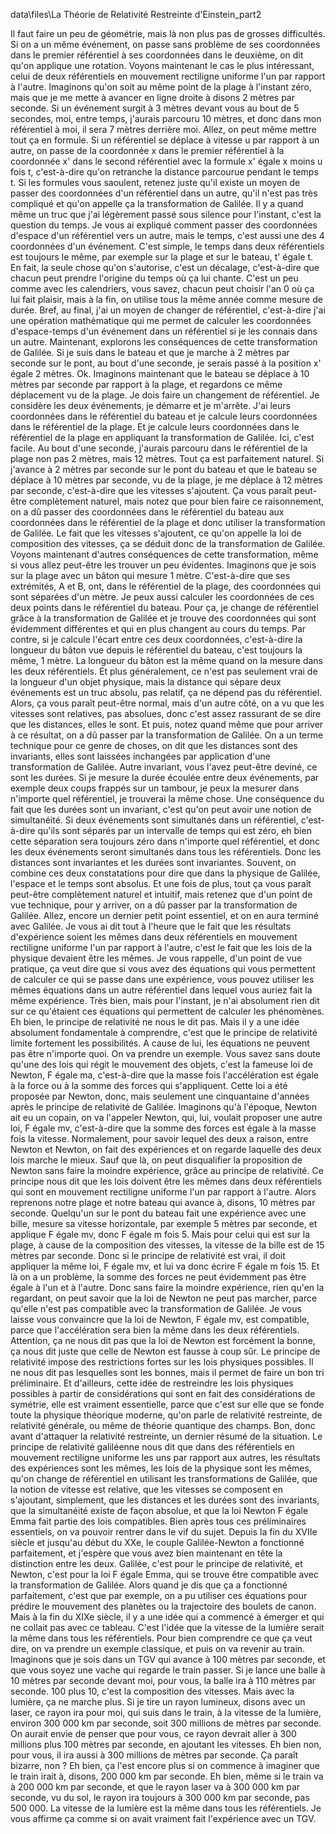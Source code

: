 data\files\La Théorie de Relativité Restreinte d'Einstein_part2

Il faut faire un peu de géométrie, mais là non plus pas de grosses difficultés. Si on a un même événement, on passe sans problème de ses coordonnées dans le premier référentiel à ses coordonnées dans le deuxième, on dit qu'on applique une rotation. Voyons maintenant le cas le plus intéressant, celui de deux référentiels en mouvement rectiligne uniforme l'un par rapport à l'autre. Imaginons qu'on soit au même point de la plage à l'instant zéro, mais que je me mette à avancer en ligne droite à disons 2 mètres par seconde. Si un événement surgit à 3 mètres devant vous au bout de 5 secondes, moi, entre temps, j'aurais parcouru 10 mètres, et donc dans mon référentiel à moi, il sera 7 mètres derrière moi. Allez, on peut même mettre tout ça en formule. Si un référentiel se déplace à vitesse u par rapport à un autre, on passe de la coordonnée x dans le premier référentiel à la coordonnée x' dans le second référentiel avec la formule x' égale x moins u fois t, c'est-à-dire qu'on retranche la distance parcourue pendant le temps t. Si les formules vous saoulent, retenez juste qu'il existe un moyen de passer des coordonnées d'un référentiel dans un autre, qu'il n'est pas très compliqué et qu'on appelle ça la transformation de Galilée. Il y a quand même un truc que j'ai légèrement passé sous silence pour l'instant, c'est la question du temps. Je vous ai expliqué comment passer des coordonnées d'espace d'un référentiel vers un autre, mais le temps, c'est aussi une des 4 coordonnées d'un événement. C'est simple, le temps dans deux référentiels est toujours le même, par exemple sur la plage et sur le bateau, t' égale t. En fait, la seule chose qu'on s'autorise, c'est un décalage, c'est-à-dire que chacun peut prendre l'origine du temps où ça lui chante. C'est un peu comme avec les calendriers, vous savez, chacun peut choisir l'an 0 où ça lui fait plaisir, mais à la fin, on utilise tous la même année comme mesure de durée. Bref, au final, j'ai un moyen de changer de référentiel, c'est-à-dire j'ai une opération mathématique qui me permet de calculer les coordonnées d'espace-temps d'un événement dans un référentiel si je les connais dans un autre. Maintenant, explorons les conséquences de cette transformation de Galilée. Si je suis dans le bateau et que je marche à 2 mètres par seconde sur le pont, au bout d'une seconde, je serais passé à la position x' égale 2 mètres. Ok. Imaginons maintenant que le bateau se déplace à 10 mètres par seconde par rapport à la plage, et regardons ce même déplacement vu de la plage. Je dois faire un changement de référentiel. Je considère les deux événements, je démarre et je m'arrête. J'ai leurs coordonnées dans le référentiel du bateau et je calcule leurs coordonnées dans le référentiel de la plage. Et je calcule leurs coordonnées dans le référentiel de la plage en appliquant la transformation de Galilée. Ici, c'est facile. Au bout d'une seconde, j'aurais parcouru dans le référentiel de la plage non pas 2 mètres, mais 12 mètres. Tout ça est parfaitement naturel. Si j'avance à 2 mètres par seconde sur le pont du bateau et que le bateau se déplace à 10 mètres par seconde, vu de la plage, je me déplace à 12 mètres par seconde, c'est-à-dire que les vitesses s'ajoutent. Ça vous paraît peut-être complètement naturel, mais notez que pour bien faire ce raisonnement, on a dû passer des coordonnées dans le référentiel du bateau aux coordonnées dans le référentiel de la plage et donc utiliser la transformation de Galilée. Le fait que les vitesses s'ajoutent, ce qu'on appelle la loi de composition des vitesses, ça se déduit donc de la transformation de Galilée. Voyons maintenant d'autres conséquences de cette transformation, même si vous allez peut-être les trouver un peu évidentes. Imaginons que je sois sur la plage avec un bâton qui mesure 1 mètre. C'est-à-dire que ses extrémités, A et B, ont, dans le référentiel de la plage, des coordonnées qui sont séparées d'un mètre. Je peux aussi calculer les coordonnées de ces deux points dans le référentiel du bateau. Pour ça, je change de référentiel grâce à la transformation de Galilée et je trouve des coordonnées qui sont évidemment différentes et qui en plus changent au cours du temps. Par contre, si je calcule l'écart entre ces deux coordonnées, c'est-à-dire la longueur du bâton vue depuis le référentiel du bateau, c'est toujours la même, 1 mètre. La longueur du bâton est la même quand on la mesure dans les deux référentiels. Et plus généralement, ce n'est pas seulement vrai de la longueur d'un objet physique, mais la distance qui sépare deux événements est un truc absolu, pas relatif, ça ne dépend pas du référentiel. Alors, ça vous paraît peut-être normal, mais d'un autre côté, on a vu que les vitesses sont relatives, pas absolues, donc c'est assez rassurant de se dire que les distances, elles le sont. Et puis, notez quand même que pour arriver à ce résultat, on a dû passer par la transformation de Galilée. On a un terme technique pour ce genre de choses, on dit que les distances sont des invariants, elles sont laissées inchangées par application d'une transformation de Galilée. Autre invariant, vous l'avez peut-être deviné, ce sont les durées. Si je mesure la durée écoulée entre deux événements, par exemple deux coups frappés sur un tambour, je peux la mesurer dans n'importe quel référentiel, je trouverai la même chose. Une conséquence du fait que les durées sont un invariant, c'est qu'on peut avoir une notion de simultanéité. Si deux événements sont simultanés dans un référentiel, c'est-à-dire qu'ils sont séparés par un intervalle de temps qui est zéro, eh bien cette séparation sera toujours zéro dans n'importe quel référentiel, et donc les deux événements seront simultanés dans tous les référentiels. Donc les distances sont invariantes et les durées sont invariantes. Souvent, on combine ces deux constatations pour dire que dans la physique de Galilée, l'espace et le temps sont absolus. Et une fois de plus, tout ça vous paraît peut-être complètement naturel et intuitif, mais retenez que d'un point de vue technique, pour y arriver, on a dû passer par la transformation de Galilée. Allez, encore un dernier petit point essentiel, et on en aura terminé avec Galilée. Je vous ai dit tout à l'heure que le fait que les résultats d'expérience soient les mêmes dans deux référentiels en mouvement rectiligne uniforme l'un par rapport à l'autre, c'est le fait que les lois de la physique devaient être les mêmes. Je vous rappelle, d'un point de vue pratique, ça veut dire que si vous avez des équations qui vous permettent de calculer ce qui se passe dans une expérience, vous pouvez utiliser les mêmes équations dans un autre référentiel dans lequel vous auriez fait la même expérience. Très bien, mais pour l'instant, je n'ai absolument rien dit sur ce qu'étaient ces équations qui permettent de calculer les phénomènes. Eh bien, le principe de relativité ne nous le dit pas. Mais il y a une idée absolument fondamentale à comprendre, c'est que le principe de relativité limite fortement les possibilités. A cause de lui, les équations ne peuvent pas être n'importe quoi. On va prendre un exemple. Vous savez sans doute qu'une des lois qui régit le mouvement des objets, c'est la fameuse loi de Newton, F égale ma, c'est-à-dire que la masse fois l'accélération est égale à la force ou à la somme des forces qui s'appliquent. Cette loi a été proposée par Newton, donc, mais seulement une cinquantaine d'années après le principe de relativité de Galilée. Imaginons qu'à l'époque, Newton ait eu un copain, on va l'appeler Newton, qui, lui, voulait proposer une autre loi, F égale mv, c'est-à-dire que la somme des forces est égale à la masse fois la vitesse. Normalement, pour savoir lequel des deux a raison, entre Newton et Newton, on fait des expériences et on regarde laquelle des deux lois marche le mieux. Sauf que là, on peut disqualifier la proposition de Newton sans faire la moindre expérience, grâce au principe de relativité. Ce principe nous dit que les lois doivent être les mêmes dans deux référentiels qui sont en mouvement rectiligne uniforme l'un par rapport à l'autre. Alors reprenons notre plage et notre bateau qui avance à, disons, 10 mètres par seconde. Quelqu'un sur le pont du bateau fait une expérience avec une bille, mesure sa vitesse horizontale, par exemple 5 mètres par seconde, et applique F égale mv, donc F égale m fois 5. Mais pour celui qui est sur la plage, à cause de la composition des vitesses, la vitesse de la bille est de 15 mètres par seconde. Donc si le principe de relativité est vrai, il doit appliquer la même loi, F égale mv, et lui va donc écrire F égale m fois 15. Et là on a un problème, la somme des forces ne peut évidemment pas être égale à l'un et à l'autre. Donc sans faire la moindre expérience, rien qu'en la regardant, on peut savoir que la loi de Newton ne peut pas marcher, parce qu'elle n'est pas compatible avec la transformation de Galilée. Je vous laisse vous convaincre que la loi de Newton, F égale mv, est compatible, parce que l'accélération sera bien la même dans les deux référentiels. Attention, ça ne nous dit pas que la loi de Newton est forcément la bonne, ça nous dit juste que celle de Newton est fausse à coup sûr. Le principe de relativité impose des restrictions fortes sur les lois physiques possibles. Il ne nous dit pas lesquelles sont les bonnes, mais il permet de faire un bon tri préliminaire. Et d'ailleurs, cette idée de restreindre les lois physiques possibles à partir de considérations qui sont en fait des considérations de symétrie, elle est vraiment essentielle, parce que c'est sur elle que se fonde toute la physique théorique moderne, qu'on parle de relativité restreinte, de relativité générale, ou même de théorie quantique des champs. Bon, donc avant d'attaquer la relativité restreinte, un dernier résumé de la situation. Le principe de relativité galiléenne nous dit que dans des référentiels en mouvement rectiligne uniforme les uns par rapport aux autres, les résultats des expériences sont les mêmes, les lois de la physique sont les mêmes, qu'on change de référentiel en utilisant les transformations de Galilée, que la notion de vitesse est relative, que les vitesses se composent en s'ajoutant, simplement, que les distances et les durées sont des invariants, que la simultanéité existe de façon absolue, et que la loi Newton F égale Emma fait partie des lois compatibles. Bien après tous ces préliminaires essentiels, on va pouvoir rentrer dans le vif du sujet. Depuis la fin du XVIIe siècle et jusqu'au début du XXe, le couple Galilée-Newton a fonctionné parfaitement, et j'espère que vous avez bien maintenant en tête la distinction entre les deux. Galilée, c'est pour le principe de relativité, et Newton, c'est pour la loi F égale Emma, qui se trouve être compatible avec la transformation de Galilée. Alors quand je dis que ça a fonctionné parfaitement, c'est que par exemple, on a pu utiliser ces équations pour prédire le mouvement des planètes ou la trajectoire des boulets de canon. Mais à la fin du XIXe siècle, il y a une idée qui a commencé à émerger et qui ne collait pas avec ce tableau. C'est l'idée que la vitesse de la lumière serait la même dans tous les référentiels. Pour bien comprendre ce que ça veut dire, on va prendre un exemple classique, et puis on va revenir au train. Imaginons que je sois dans un TGV qui avance à 100 mètres par seconde, et que vous soyez une vache qui regarde le train passer. Si je lance une balle à 10 mètres par seconde devant moi, pour vous, la balle ira à 110 mètres par seconde. 100 plus 10, c'est la composition des vitesses. Mais avec la lumière, ça ne marche plus. Si je tire un rayon lumineux, disons avec un laser, ce rayon ira pour moi, qui suis dans le train, à la vitesse de la lumière, environ 300 000 km par seconde, soit 300 millions de mètres par seconde. On aurait envie de penser que pour vous, ce rayon devrait aller à 300 millions plus 100 mètres par seconde, en ajoutant les vitesses. Eh bien non, pour vous, il ira aussi à 300 millions de mètres par seconde. Ça paraît bizarre, non ? Eh bien, ça l'est encore plus si on commence à imaginer que le train irait à, disons, 200 000 km par seconde. Eh bien, même si le train va à 200 000 km par seconde, et que le rayon laser va à 300 000 km par seconde, vu du sol, le rayon ira toujours à 300 000 km par seconde, pas 500 000. La vitesse de la lumière est la même dans tous les référentiels. Je vous affirme ça comme si on avait vraiment fait l'expérience avec un TGV.

